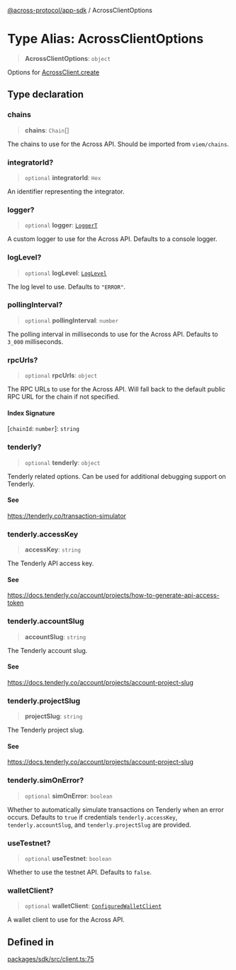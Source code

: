 [@across-protocol/app-sdk](../README.md) / AcrossClientOptions

# Type Alias: AcrossClientOptions

> **AcrossClientOptions**: `object`

Options for [AcrossClient.create](../classes/AcrossClient.md#create)

## Type declaration

### chains

> **chains**: `Chain`[]

The chains to use for the Across API. Should be imported from `viem/chains`.

### integratorId?

> `optional` **integratorId**: `Hex`

An identifier representing the integrator.

### logger?

> `optional` **logger**: [`LoggerT`](LoggerT.md)

A custom logger to use for the Across API. Defaults to a console logger.

### logLevel?

> `optional` **logLevel**: [`LogLevel`](LogLevel.md)

The log level to use. Defaults to `"ERROR"`.

### pollingInterval?

> `optional` **pollingInterval**: `number`

The polling interval in milliseconds to use for the Across API.
Defaults to `3_000` milliseconds.

### rpcUrls?

> `optional` **rpcUrls**: `object`

The RPC URLs to use for the Across API. Will fall back to the default public RPC URL
for the chain if not specified.

#### Index Signature

 \[`chainId`: `number`\]: `string`

### tenderly?

> `optional` **tenderly**: `object`

Tenderly related options. Can be used for additional debugging support on Tenderly.

#### See

https://tenderly.co/transaction-simulator

### tenderly.accessKey

> **accessKey**: `string`

The Tenderly API access key.

#### See

https://docs.tenderly.co/account/projects/how-to-generate-api-access-token

### tenderly.accountSlug

> **accountSlug**: `string`

The Tenderly account slug.

#### See

https://docs.tenderly.co/account/projects/account-project-slug

### tenderly.projectSlug

> **projectSlug**: `string`

The Tenderly project slug.

#### See

https://docs.tenderly.co/account/projects/account-project-slug

### tenderly.simOnError?

> `optional` **simOnError**: `boolean`

Whether to automatically simulate transactions on Tenderly when an error occurs.
Defaults to `true` if credentials `tenderly.accessKey`, `tenderly.accountSlug`,
and `tenderly.projectSlug` are provided.

### useTestnet?

> `optional` **useTestnet**: `boolean`

Whether to use the testnet API. Defaults to `false`.

### walletClient?

> `optional` **walletClient**: [`ConfiguredWalletClient`](ConfiguredWalletClient.md)

A wallet client to use for the Across API.

## Defined in

[packages/sdk/src/client.ts:75](https://github.com/across-protocol/toolkit/blob/d027d7c23e7230b7b5f439570f9efd60c1d715ce/packages/sdk/src/client.ts#L75)

